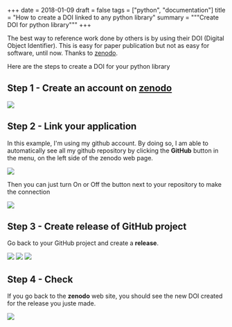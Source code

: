 +++
date = 2018-01-09
draft = false
tags = ["python", "documentation"]
title = "How to create a DOI linked to any python library"
summary = """Create DOI for python library"""
+++

The best way to reference work done by others is by using their DOI (Digital Object Identifier). This is easy for
paper publication but not as easy for software, until now. Thanks to [zenodo](https://zenodo.org/).

Here are the steps to create a DOI for your python library

## Step 1 - Create an account on [zenodo](https://zenodo.org/)

<img src='/img/posts/create_doi/screen1.png' />

## Step 2 - Link your application

In this example, I'm using my github account. By doing so, I am able to automatically see all my github repository by
clicking the **GitHub** button in the menu, on the left side of the zenodo web page.

<img src='/img/posts/create_doi/screen2.png' />

Then you can just turn On or Off the button next to your repository to make the connection

<img src='/img/posts/create_doi/screen3.png' />

## Step 3 - Create release of GitHub project

Go back to your GitHub project and create a **release**.

<img src='/img/posts/create_doi/screen4.png' />
<img src='/img/posts/create_doi/screen5.png' />
<img src='/img/posts/create_doi/screen6.png' />

## Step 4 - Check

If you go back to the **zenodo** web site, you should see the new DOI created for the release you juste made.

<img src='/img/posts/create_doi/screen7.png' />

